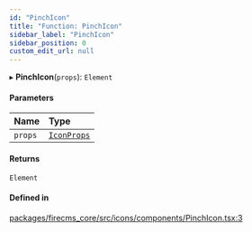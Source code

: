 ```yaml
---
id: "PinchIcon"
title: "Function: PinchIcon"
sidebar_label: "PinchIcon"
sidebar_position: 0
custom_edit_url: null
---
```


▸ **PinchIcon**(`props`): `Element`

#### Parameters

| Name | Type |
| :------ | :------ |
| `props` | [`IconProps`](../types/IconProps.md) |

#### Returns

`Element`

#### Defined in

[packages/firecms_core/src/icons/components/PinchIcon.tsx:3](https://github.com/FireCMSco/firecms/blob/d45f3739/packages/firecms_core/src/icons/components/PinchIcon.tsx#L3)
